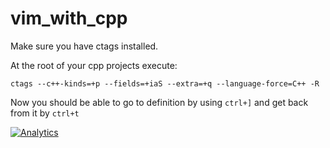 # vim_with_cpp

Make sure you have ctags installed.

At the root of your cpp projects execute:
```
ctags --c++-kinds=+p --fields=+iaS --extra=+q --language-force=C++ -R
```

Now you should be able to go to definition by using `ctrl+]` and get back from it by `ctrl+t`

[![Analytics](https://ga-beacon.appspot.com/UA-41104803-6/vim_with_cpp/readme)](https://github.com/igrigorik/ga-beacon)
